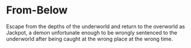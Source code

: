 # From-Below
Escape from the depths of the underworld and return to the overworld as Jackpot, a demon unfortunate enough to be wrongly sentenced to the underworld after being caught at the wrong place at the wrong time.
